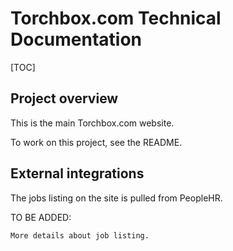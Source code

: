 # Torchbox.com Technical Documentation

[TOC]

## Project overview

This is the main Torchbox.com website.

To work on this project, see the README.

## External integrations

The jobs listing on the site is pulled from PeopleHR.

TO BE ADDED:

    More details about job listing.
